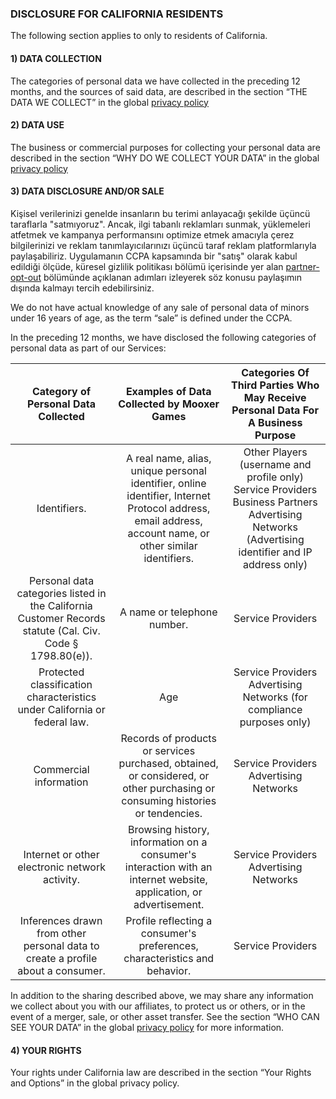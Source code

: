 ### DISCLOSURE FOR CALIFORNIA RESIDENTS

The following section applies to only to residents of California.

#### 1) DATA COLLECTION

The categories of personal data we have collected in the preceding 12 months, and the sources of said data, are described in the section “THE DATA WE COLLECT” in the global [privacy policy](privacyPolicy)

#### 2) DATA USE

The business or commercial purposes for collecting your personal data are described in the section “WHY DO WE COLLECT YOUR DATA” in the global [privacy policy](privacyPolicy)

#### 3) DATA DISCLOSURE AND/OR SALE

Kişisel verilerinizi genelde insanların bu terimi anlayacağı şekilde üçüncü taraflarla "satmıyoruz". Ancak, ilgi tabanlı reklamları sunmak, yüklemeleri atfetmek ve kampanya performansını optimize etmek amacıyla çerez bilgilerinizi ve reklam tanımlayıcılarınızı üçüncü taraf reklam platformlarıyla paylaşabiliriz. Uygulamanın CCPA kapsamında bir "satış" olarak kabul edildiği ölçüde, küresel gizlilik politikası bölümü içerisinde yer alan [partner-opt-out](partner-opt-out) bölümünde açıklanan adımları izleyerek söz konusu paylaşımın dışında kalmayı tercih edebilirsiniz.

We do not have actual knowledge of any sale of personal data of minors under 16 years of age, as the term “sale” is defined under the CCPA.

In the preceding 12 months, we have disclosed the following categories of personal data as part of our Services:

|                                     Category of Personal Data Collected                                      |                                                         Examples of Data Collected by Mooxer Games                                                          |                                             Categories Of Third Parties Who May Receive Personal Data For A Business Purpose                                              |
| :-------------------------------------------------------------------------------------------------------: | :--------------------------------------------------------------------------------------------------------------------------------------------------------------: | :--------------------------------------------------------------------------------------------------------------------------------------------------: |
|                                              Identifiers.                                               | A real name, alias, unique personal identifier, online identifier, Internet Protocol address, email address, account name, or other similar identifiers. | Other Players (username and profile only) Service Providers Business Partners Advertising Networks (Advertising identifier and IP address only) |
| Personal data categories listed in the California Customer Records statute (Cal. Civ. Code § 1798.80(e)). |                                                                 A name or telephone number.                                                                  |                                                                 Service Providers                                                                 |
|                Protected classification characteristics under California or federal law.                 |                                                                               Age                                                                                |                                          	Service Providers Advertising Networks (for compliance purposes only)                                           |
|                                             Commercial information                                              |            Records of products or services purchased, obtained, or considered, or other purchasing or consuming histories or tendencies.             |                                                          Service Providers Advertising Networks                                                           |
|                              Internet or other electronic network activity.                              |                         Browsing history, information on a consumer's interaction with an internet website, application, or advertisement.                          |                                                          Service Providers Advertising Networks                                                           |
|          Inferences drawn from other personal data to create a profile about a consumer.           |                                           Profile reflecting a consumer's preferences, characteristics and behavior.                                           |                                                                 Service Providers                                                                 |

In addition to the sharing described above, we may share any information we collect about you with our affiliates, to protect us or others, or in the event of a merger, sale, or other asset transfer. See the section “WHO CAN SEE YOUR DATA” in the global [privacy policy](privacyPolicy) for more information.

#### 4) YOUR RIGHTS

Your rights under California law are described in the section “Your Rights and Options” in the global privacy policy.
